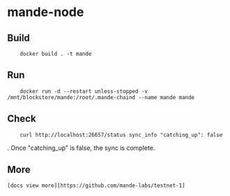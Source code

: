 # mande-node

## Build
        docker build . -t mande
## Run
        docker run -d --restart unless-stopped -v /mnt/blockstore/mande:/root/.mande-chaind --name mande mande
## Check
        curl http://localhost:26657/status sync_info "catching_up": false
. Once "catching_up" is false, the sync is complete.
## More
    [docs view more][https://github.com/mande-labs/testnet-1]
